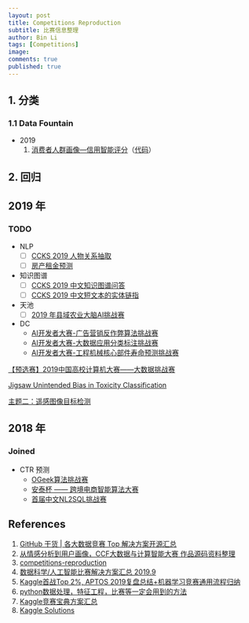 ```yaml
---
layout: post
title: Competitions Reproduction
subtitle: 比赛信息整理
author: Bin Li
tags: [Competitions]
image: 
comments: true
published: true
---
```




## 1. 分类
### 1.1 Data Fountain
* 2019
    1. [消费者人群画像—信用智能评分](https://binlidaily.github.io/2019-02-11-(2019)-dcic-消费者人群画像-信用智能评分)（[代码](https://github.com/binlidaily/DCIC-2019-Credit-Intelligence-Score)）

## 2. 回归



## 2019 年
### TODO
* NLP
    - [ ] [CCKS 2019 人物关系抽取](https://www.biendata.com/competition/ccks_2019_ipre/data/)
    - [ ] [房产租金预测](https://ai.futurelab.tv/contest_detail/3)
* 知识图谱
    * [ ] [CCKS 2019 中文知识图谱问答](https://www.biendata.com/competition/ccks_2019_6/)
    * [ ] [CCKS 2019 中文短文本的实体链指](https://www.biendata.com/competition/ccks_2019_el/)

* 天池
    * [ ] [2019 年县域农业大脑AI挑战赛](https://tianchi.aliyun.com/competition/entrance/231717/introduction)

* DC
    * [AI开发者大赛-广告营销反作弊算法挑战赛](https://www.dcjingsai.com/common/cmpt/AI%E5%BC%80%E5%8F%91%E8%80%85%E5%A4%A7%E8%B5%9B-%E5%B9%BF%E5%91%8A%E8%90%A5%E9%94%80%E5%8F%8D%E4%BD%9C%E5%BC%8A%E7%AE%97%E6%B3%95%E6%8C%91%E6%88%98%E8%B5%9B_%E8%B5%9B%E4%BD%93%E4%B8%8E%E6%95%B0%E6%8D%AE.html)
    * [AI开发者大赛-大数据应用分类标注挑战赛](https://www.dcjingsai.com/common/cmpt/AI%E5%BC%80%E5%8F%91%E8%80%85%E5%A4%A7%E8%B5%9B-%E5%A4%A7%E6%95%B0%E6%8D%AE%E5%BA%94%E7%94%A8%E5%88%86%E7%B1%BB%E6%A0%87%E6%B3%A8%E6%8C%91%E6%88%98%E8%B5%9B_%E8%B5%9B%E4%BD%93%E4%B8%8E%E6%95%B0%E6%8D%AE.html)
    * [AI开发者大赛-工程机械核心部件寿命预测挑战赛](https://www.dcjingsai.com/common/cmpt/AI%E5%BC%80%E5%8F%91%E8%80%85%E5%A4%A7%E8%B5%9B-%E5%B7%A5%E7%A8%8B%E6%9C%BA%E6%A2%B0%E6%A0%B8%E5%BF%83%E9%83%A8%E4%BB%B6%E5%AF%BF%E5%91%BD%E9%A2%84%E6%B5%8B%E6%8C%91%E6%88%98%E8%B5%9B_%E8%B5%9B%E4%BD%93%E4%B8%8E%E6%95%B0%E6%8D%AE.html)

[【预选赛】2019中国高校计算机大赛——大数据挑战赛](https://www.kesci.com/home/competition/5cb80fd312c371002b12355f/content/4)

[Jigsaw Unintended Bias in Toxicity Classification](https://www.kaggle.com/c/jigsaw-unintended-bias-in-toxicity-classification/overview)

[主题二：遥感图像目标检测](http://rscup.bjxintong.com.cn/#/theme/2)

## 2018 年
### Joined
* CTR 预测
    * [OGeek算法挑战赛](https://tianchi.aliyun.com/competition/entrance/231688/forum)
    * [安泰杯 —— 跨境电商智能算法大赛](https://tianchi.aliyun.com/competition/entrance/231718/introduction?spm=5176.12281957.1004.1.38b02448AFePuc)
    * [首届中文NL2SQL挑战赛](https://tianchi.aliyun.com/competition/entrance/231716/introduction?spm=5176.12281957.1004.3.38b02448AFePuc)

## References
1. [GitHub 干货 | 各大数据竞赛 Top 解决方案开源汇总](http://tech.ifeng.com/a/20181116/45226492_0.shtml)
2. [从情感分析到用户画像，CCF大数据与计算智能大赛 作品源码资料整理](https://blog.csdn.net/meyh0x5vDTk48P2/article/details/79492513)
3. [competitions-reproduction](https://github.com/binlidaily/competitions-reproduction)
4. [数据科学/人工智能比赛解决方案汇总 2019.9](https://blog.csdn.net/wizardforcel/article/details/100520874)
5. [Kaggle首战Top 2%, APTOS 2019复盘总结+机器学习竞赛通用流程归纳](https://zhuanlan.zhihu.com/p/81695773)
6. [python数据处理，特征工程，比赛等一定会用到的方法](https://www.twblogs.net/a/5b8364342b71776c51e2d0b2/zh-cn)
7. [Kaggle竞赛宝典方案汇总](https://mp.weixin.qq.com/s/xORgAcgChq1E05tGiuIymw)
8. [Kaggle Solutions](http://ndres.me/kaggle-past-solutions/)